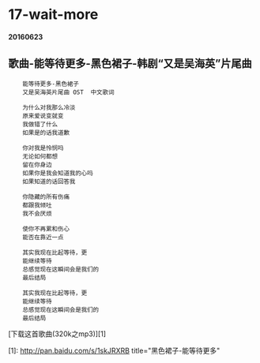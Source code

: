 17-wait-more
==========
#### 20160623
## 歌曲-能等待更多-黑色裙子-韩剧“又是吴海英”片尾曲

        能等待更多-黑色裙子
        又是吴海英片尾曲 OST  中文歌词
        
        为什么对我那么冷淡
        原来爱说变就变
        我做错了什么
        如果是的话我道歉
        
        你对我是怜悯吗
        无论如何都想
        留在你身边
        如果你是我会知道我的心吗
        如果知道的话回答我
        
        你隐藏的所有伤痛
        都跟我倾吐
        我不会厌烦
        
        使你不再累和伤心
        能否在靠近一点
        
        其实我现在比起等待，更
        能继续等待
        总感觉现在这瞬间会是我们的
        最后结局
        
        其实我现在比起等待，更
        能继续等待
        总感觉现在这瞬间会是我们的
        最后结局

[下载这首歌曲(320k之mp3)][1]

[1]: http://pan.baidu.com/s/1skJRXRB title="黑色裙子-能等待更多"

